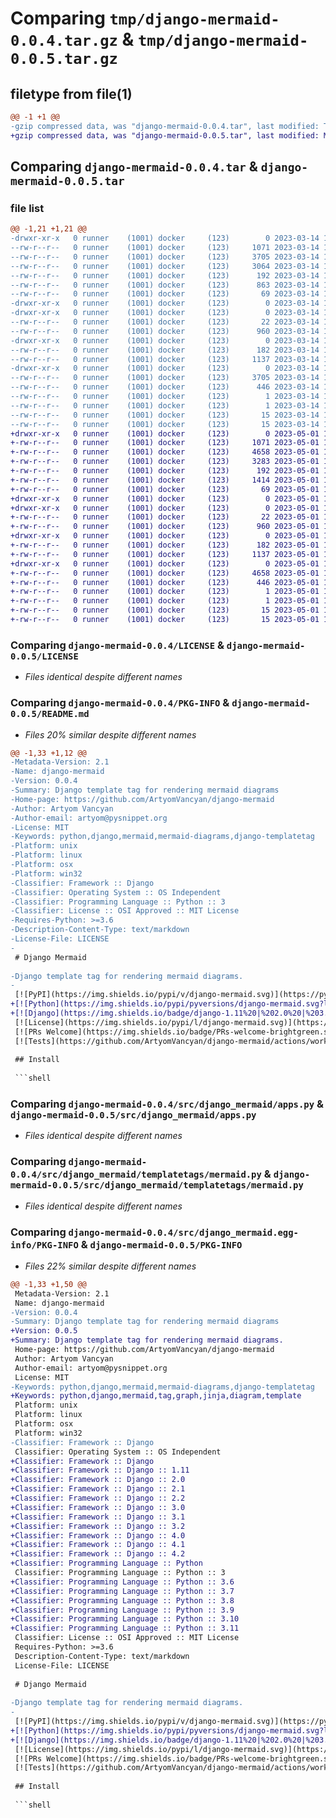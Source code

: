 # Comparing `tmp/django-mermaid-0.0.4.tar.gz` & `tmp/django-mermaid-0.0.5.tar.gz`

## filetype from file(1)

```diff
@@ -1 +1 @@
-gzip compressed data, was "django-mermaid-0.0.4.tar", last modified: Tue Mar 14 16:07:57 2023, max compression
+gzip compressed data, was "django-mermaid-0.0.5.tar", last modified: Mon May  1 12:52:25 2023, max compression
```

## Comparing `django-mermaid-0.0.4.tar` & `django-mermaid-0.0.5.tar`

### file list

```diff
@@ -1,21 +1,21 @@
-drwxr-xr-x   0 runner    (1001) docker     (123)        0 2023-03-14 16:07:57.343546 django-mermaid-0.0.4/
--rw-r--r--   0 runner    (1001) docker     (123)     1071 2023-03-14 16:07:47.000000 django-mermaid-0.0.4/LICENSE
--rw-r--r--   0 runner    (1001) docker     (123)     3705 2023-03-14 16:07:57.343546 django-mermaid-0.0.4/PKG-INFO
--rw-r--r--   0 runner    (1001) docker     (123)     3064 2023-03-14 16:07:47.000000 django-mermaid-0.0.4/README.md
--rw-r--r--   0 runner    (1001) docker     (123)      192 2023-03-14 16:07:47.000000 django-mermaid-0.0.4/pyproject.toml
--rw-r--r--   0 runner    (1001) docker     (123)      863 2023-03-14 16:07:57.343546 django-mermaid-0.0.4/setup.cfg
--rw-r--r--   0 runner    (1001) docker     (123)       69 2023-03-14 16:07:47.000000 django-mermaid-0.0.4/setup.py
-drwxr-xr-x   0 runner    (1001) docker     (123)        0 2023-03-14 16:07:57.339546 django-mermaid-0.0.4/src/
-drwxr-xr-x   0 runner    (1001) docker     (123)        0 2023-03-14 16:07:57.339546 django-mermaid-0.0.4/src/django_mermaid/
--rw-r--r--   0 runner    (1001) docker     (123)       22 2023-03-14 16:07:47.000000 django-mermaid-0.0.4/src/django_mermaid/__init__.py
--rw-r--r--   0 runner    (1001) docker     (123)      960 2023-03-14 16:07:47.000000 django-mermaid-0.0.4/src/django_mermaid/apps.py
-drwxr-xr-x   0 runner    (1001) docker     (123)        0 2023-03-14 16:07:57.343546 django-mermaid-0.0.4/src/django_mermaid/templatetags/
--rw-r--r--   0 runner    (1001) docker     (123)      182 2023-03-14 16:07:47.000000 django-mermaid-0.0.4/src/django_mermaid/templatetags/__init__.py
--rw-r--r--   0 runner    (1001) docker     (123)     1137 2023-03-14 16:07:47.000000 django-mermaid-0.0.4/src/django_mermaid/templatetags/mermaid.py
-drwxr-xr-x   0 runner    (1001) docker     (123)        0 2023-03-14 16:07:57.343546 django-mermaid-0.0.4/src/django_mermaid.egg-info/
--rw-r--r--   0 runner    (1001) docker     (123)     3705 2023-03-14 16:07:57.000000 django-mermaid-0.0.4/src/django_mermaid.egg-info/PKG-INFO
--rw-r--r--   0 runner    (1001) docker     (123)      446 2023-03-14 16:07:57.000000 django-mermaid-0.0.4/src/django_mermaid.egg-info/SOURCES.txt
--rw-r--r--   0 runner    (1001) docker     (123)        1 2023-03-14 16:07:57.000000 django-mermaid-0.0.4/src/django_mermaid.egg-info/dependency_links.txt
--rw-r--r--   0 runner    (1001) docker     (123)        1 2023-03-14 16:07:57.000000 django-mermaid-0.0.4/src/django_mermaid.egg-info/not-zip-safe
--rw-r--r--   0 runner    (1001) docker     (123)       15 2023-03-14 16:07:57.000000 django-mermaid-0.0.4/src/django_mermaid.egg-info/requires.txt
--rw-r--r--   0 runner    (1001) docker     (123)       15 2023-03-14 16:07:57.000000 django-mermaid-0.0.4/src/django_mermaid.egg-info/top_level.txt
+drwxr-xr-x   0 runner    (1001) docker     (123)        0 2023-05-01 12:52:25.492858 django-mermaid-0.0.5/
+-rw-r--r--   0 runner    (1001) docker     (123)     1071 2023-05-01 12:52:12.000000 django-mermaid-0.0.5/LICENSE
+-rw-r--r--   0 runner    (1001) docker     (123)     4658 2023-05-01 12:52:25.492858 django-mermaid-0.0.5/PKG-INFO
+-rw-r--r--   0 runner    (1001) docker     (123)     3283 2023-05-01 12:52:12.000000 django-mermaid-0.0.5/README.md
+-rw-r--r--   0 runner    (1001) docker     (123)      192 2023-05-01 12:52:12.000000 django-mermaid-0.0.5/pyproject.toml
+-rw-r--r--   0 runner    (1001) docker     (123)     1414 2023-05-01 12:52:25.492858 django-mermaid-0.0.5/setup.cfg
+-rw-r--r--   0 runner    (1001) docker     (123)       69 2023-05-01 12:52:12.000000 django-mermaid-0.0.5/setup.py
+drwxr-xr-x   0 runner    (1001) docker     (123)        0 2023-05-01 12:52:25.488858 django-mermaid-0.0.5/src/
+drwxr-xr-x   0 runner    (1001) docker     (123)        0 2023-05-01 12:52:25.488858 django-mermaid-0.0.5/src/django_mermaid/
+-rw-r--r--   0 runner    (1001) docker     (123)       22 2023-05-01 12:52:12.000000 django-mermaid-0.0.5/src/django_mermaid/__init__.py
+-rw-r--r--   0 runner    (1001) docker     (123)      960 2023-05-01 12:52:12.000000 django-mermaid-0.0.5/src/django_mermaid/apps.py
+drwxr-xr-x   0 runner    (1001) docker     (123)        0 2023-05-01 12:52:25.492858 django-mermaid-0.0.5/src/django_mermaid/templatetags/
+-rw-r--r--   0 runner    (1001) docker     (123)      182 2023-05-01 12:52:12.000000 django-mermaid-0.0.5/src/django_mermaid/templatetags/__init__.py
+-rw-r--r--   0 runner    (1001) docker     (123)     1137 2023-05-01 12:52:12.000000 django-mermaid-0.0.5/src/django_mermaid/templatetags/mermaid.py
+drwxr-xr-x   0 runner    (1001) docker     (123)        0 2023-05-01 12:52:25.492858 django-mermaid-0.0.5/src/django_mermaid.egg-info/
+-rw-r--r--   0 runner    (1001) docker     (123)     4658 2023-05-01 12:52:25.000000 django-mermaid-0.0.5/src/django_mermaid.egg-info/PKG-INFO
+-rw-r--r--   0 runner    (1001) docker     (123)      446 2023-05-01 12:52:25.000000 django-mermaid-0.0.5/src/django_mermaid.egg-info/SOURCES.txt
+-rw-r--r--   0 runner    (1001) docker     (123)        1 2023-05-01 12:52:25.000000 django-mermaid-0.0.5/src/django_mermaid.egg-info/dependency_links.txt
+-rw-r--r--   0 runner    (1001) docker     (123)        1 2023-05-01 12:52:25.000000 django-mermaid-0.0.5/src/django_mermaid.egg-info/not-zip-safe
+-rw-r--r--   0 runner    (1001) docker     (123)       15 2023-05-01 12:52:25.000000 django-mermaid-0.0.5/src/django_mermaid.egg-info/requires.txt
+-rw-r--r--   0 runner    (1001) docker     (123)       15 2023-05-01 12:52:25.000000 django-mermaid-0.0.5/src/django_mermaid.egg-info/top_level.txt
```

### Comparing `django-mermaid-0.0.4/LICENSE` & `django-mermaid-0.0.5/LICENSE`

 * *Files identical despite different names*

### Comparing `django-mermaid-0.0.4/PKG-INFO` & `django-mermaid-0.0.5/README.md`

 * *Files 20% similar despite different names*

```diff
@@ -1,33 +1,12 @@
-Metadata-Version: 2.1
-Name: django-mermaid
-Version: 0.0.4
-Summary: Django template tag for rendering mermaid diagrams
-Home-page: https://github.com/ArtyomVancyan/django-mermaid
-Author: Artyom Vancyan
-Author-email: artyom@pysnippet.org
-License: MIT
-Keywords: python,django,mermaid,mermaid-diagrams,django-templatetag
-Platform: unix
-Platform: linux
-Platform: osx
-Platform: win32
-Classifier: Framework :: Django
-Classifier: Operating System :: OS Independent
-Classifier: Programming Language :: Python :: 3
-Classifier: License :: OSI Approved :: MIT License
-Requires-Python: >=3.6
-Description-Content-Type: text/markdown
-License-File: LICENSE
-
 # Django Mermaid
 
-Django template tag for rendering mermaid diagrams.
-
 [![PyPI](https://img.shields.io/pypi/v/django-mermaid.svg)](https://pypi.org/project/django-mermaid/)
+[![Python](https://img.shields.io/pypi/pyversions/django-mermaid.svg?logoColor=white)](https://pypi.org/project/django-mermaid/)
+[![Django](https://img.shields.io/badge/django-1.11%20|%202.0%20|%203.0%20|%204.0%20|%204.2-0C4B33)](https://pypi.org/project/django-mermaid/)
 [![License](https://img.shields.io/pypi/l/django-mermaid.svg)](https://github.com/ArtyomVancyan/django-mermaid/blob/master/LICENSE)
 [![PRs Welcome](https://img.shields.io/badge/PRs-welcome-brightgreen.svg)](https://makeapullrequest.com)
 [![Tests](https://github.com/ArtyomVancyan/django-mermaid/actions/workflows/tests.yml/badge.svg)](https://github.com/ArtyomVancyan/django-mermaid/actions/workflows/tests.yml)
 
 ## Install
 
 ```shell
```

### Comparing `django-mermaid-0.0.4/src/django_mermaid/apps.py` & `django-mermaid-0.0.5/src/django_mermaid/apps.py`

 * *Files identical despite different names*

### Comparing `django-mermaid-0.0.4/src/django_mermaid/templatetags/mermaid.py` & `django-mermaid-0.0.5/src/django_mermaid/templatetags/mermaid.py`

 * *Files identical despite different names*

### Comparing `django-mermaid-0.0.4/src/django_mermaid.egg-info/PKG-INFO` & `django-mermaid-0.0.5/PKG-INFO`

 * *Files 22% similar despite different names*

```diff
@@ -1,33 +1,50 @@
 Metadata-Version: 2.1
 Name: django-mermaid
-Version: 0.0.4
-Summary: Django template tag for rendering mermaid diagrams
+Version: 0.0.5
+Summary: Django template tag for rendering mermaid diagrams.
 Home-page: https://github.com/ArtyomVancyan/django-mermaid
 Author: Artyom Vancyan
 Author-email: artyom@pysnippet.org
 License: MIT
-Keywords: python,django,mermaid,mermaid-diagrams,django-templatetag
+Keywords: python,django,mermaid,tag,graph,jinja,diagram,template
 Platform: unix
 Platform: linux
 Platform: osx
 Platform: win32
-Classifier: Framework :: Django
 Classifier: Operating System :: OS Independent
+Classifier: Framework :: Django
+Classifier: Framework :: Django :: 1.11
+Classifier: Framework :: Django :: 2.0
+Classifier: Framework :: Django :: 2.1
+Classifier: Framework :: Django :: 2.2
+Classifier: Framework :: Django :: 3.0
+Classifier: Framework :: Django :: 3.1
+Classifier: Framework :: Django :: 3.2
+Classifier: Framework :: Django :: 4.0
+Classifier: Framework :: Django :: 4.1
+Classifier: Framework :: Django :: 4.2
+Classifier: Programming Language :: Python
 Classifier: Programming Language :: Python :: 3
+Classifier: Programming Language :: Python :: 3.6
+Classifier: Programming Language :: Python :: 3.7
+Classifier: Programming Language :: Python :: 3.8
+Classifier: Programming Language :: Python :: 3.9
+Classifier: Programming Language :: Python :: 3.10
+Classifier: Programming Language :: Python :: 3.11
 Classifier: License :: OSI Approved :: MIT License
 Requires-Python: >=3.6
 Description-Content-Type: text/markdown
 License-File: LICENSE
 
 # Django Mermaid
 
-Django template tag for rendering mermaid diagrams.
-
 [![PyPI](https://img.shields.io/pypi/v/django-mermaid.svg)](https://pypi.org/project/django-mermaid/)
+[![Python](https://img.shields.io/pypi/pyversions/django-mermaid.svg?logoColor=white)](https://pypi.org/project/django-mermaid/)
+[![Django](https://img.shields.io/badge/django-1.11%20|%202.0%20|%203.0%20|%204.0%20|%204.2-0C4B33)](https://pypi.org/project/django-mermaid/)
 [![License](https://img.shields.io/pypi/l/django-mermaid.svg)](https://github.com/ArtyomVancyan/django-mermaid/blob/master/LICENSE)
 [![PRs Welcome](https://img.shields.io/badge/PRs-welcome-brightgreen.svg)](https://makeapullrequest.com)
 [![Tests](https://github.com/ArtyomVancyan/django-mermaid/actions/workflows/tests.yml/badge.svg)](https://github.com/ArtyomVancyan/django-mermaid/actions/workflows/tests.yml)
 
 ## Install
 
 ```shell
```

